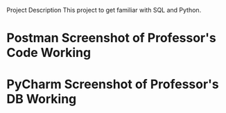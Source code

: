 Project Description This project to get familiar with SQL and Python.
# Postman Screenshot of Professor's Code Working


# PyCharm Screenshot of Professor's DB Working
